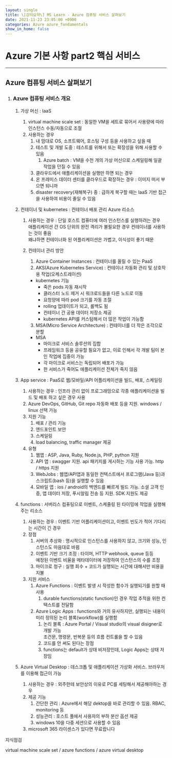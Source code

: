 ```yaml
---
layout: single
title: \[강의요약\] MS Learn - Azure 컴퓨팅 서비스 살펴보기
date: 2021-11-23 23:05:00 +0900
categories: Azure azure_fundamentals
show_in_home: false
---
```


# Azure 기본 사항 part2 핵심 서비스

---

## Azure 컴퓨팅 서비스 살펴보기

1. ### Azure 컴퓨팅 서비스 개요

   1. 가상 머신 : IaaS

      1. virtual machine scale set : 동일한 VM을 세트로 묶어서 사용량에 따라 인스턴스 수동/자동으로 조절
      2. 사용하는 경우
         1. 내 맘대로 OS, 소프트웨어, 호스팅 구성 등을 사용하고 싶을 때
         2. 테스트 및 개발 도중 : 테스트를 위해서 또는 확장성을 위해 사용할 수 있음
            1. Azure batch : VM을 수천 개의 가상 머신으로 스케일링해 일괄 작업을 던질 수 있음
         3. 클라우드에서 애플리케이션을 실행만 하면 되는 경우
         4. 온 프레미스 데이터 센터를 클라우드로 확장하는 경우 : 이미지 떠서 부으면 되니까
         5. disaster recovery(재해복구) 중 : 급하게 복구할 때는 IaaS 기반 접근을 사용하여 비용이 줄일 수 있음

   2. 컨테이너 및 kubernetes : 컨테이너 배포 관리 Azure 리소스

      1. 사용하는 경우 : 단일 호스트 컴퓨터에 여러 인스턴스를 실행하려는 경우<br/>애플리케이션 간 OS 단위의 완전 격리가 불필요한 경우 컨테이너를 사용하는 것이 좋음<br/>
         왜냐하면 컨테이너화 된 어플리케이션은 가볍고, 이식성이 좋기 때문

      2. 컨테이너 관리 방안

         1. Azure Container Instances : 컨테이너를 올릴 수 있는 PaaS
         2. AKS(Azure Kubernetes Service) : 컨테이너 자동화 관리 및 상호작용 작업(오케스트레이션)

         - kubernetes 기능
           - 죽은 pods 자동 재시작
           - 클러스터 노드 제거 시 워크로드들을 다른 노드로 이동
           - 요청양에 따라 pod 크기를 자동 조절
           - rolling 업데이트가 되고, 롤백도 됨
           - 컨테이너 간 공용 데이터 저장소 제공
           - kubernetes API를 커스텀해서 더 많은 작업이 가능함

         3. MSA(Micro Service Architecture) : 컨테이너를 더 작은 조각으로 분할

         - MSA
           - 마이크로 서비스 솔루션의 집합
           - 프레임워크 등을 공유할 필요가 없고, 이로 인해서 각 개발 팀이 본인 작업에 집중이 가능
           - 각 마이크로 서비스는 독립되어 배포가 가능
           - 한 서비스가 죽어도 애플리케이션 전체가 죽지 않음

   3. App service : PaaS로 웹/모바일/API 어플리케이션을 빌드, 배포, 스케일링

      1. 사용하는 경우 : 인프라 관리 없이 프로그래밍으로 각종 애플리케이션을 빌드 및 배포 하고 싶은 경우 사용
      2. Azure DevOps, GitHub, Git repo 자동화 배포 등을 지원. windows / linux 선택 가능
      3. 지원 기능
         1. 배포 / 관리 기능
         2. 엔드포인트 보안
         3. 스케일링
         4. load balancing, traffic manager 제공
      4. 유형
         1. 웹앱 : ASP, Java, Ruby, Node.js, PHP, python 지원
         2. API 앱 : swagger 지원. api 패키지를 게시하는 기능 사용 가능. http / https 지원
         3. WebJobs : 웹앱/API앱과 동일한 컨텍스트에서 프로그램(Java 등)과 스크립트(bash 등)을 실행할 수 있음
         4. 모바일 앱 : ios / android의 백엔드를 빠르게 빌드 가능. 소셜 고객 인증, 앱 데이터 저장, 푸시알림 전송 등 지원. SDK 지원도 제공

   4. functions : 서버리스 컴퓨팅으로 이벤트, 스케줄링 된 타이밍에 작업을 실행해주는 리소스

      1. 사용하는 경우 : 이벤트 기반 어플리케이션이고, 이벤트 빈도가 적어 기다리는 시간이 긴 경우
      2. 장점
         1. 서버의 추상화 : 명시적으로 인스턴스를 사용하지 않고, 크기와 성능, 인스턴스도 마음대로 바뀜
         2. 이벤트 기반 크기 조정 : 타이머, HTTP webhook, queue 등등<br/>
            예정된 이벤트 비율을 메타데이터에 저장하여 인스턴스의 수를 조정
         3. 마이크로 청구 : 실행 회수 + 코드가 실행되는 시간에 대해서만 비용을 지불
      3. 지원 서비스
         1. Azure Functions : 이벤트 발생 시 작성한 함수가 실행되기를 원할 때 사용
            1. durable functions(static function)인 경우 작업 추적을 위한 컨택스트를 전달함
         2. Azure Logic Apps : functions와 거의 유사하지만, 실행되는 내용이 미리 정의된 논리 블록(workflow)를 실행함
            1. 논리 블록 : Azure Portal / Visual studio의 visual disigner로 개발 가능<br/>
               조건문, 명령문, 반복문 등의 흐름 컨트롤을 할 수 있음
            2. 코드를 안 써도 된다는 장점
            3. functions는 default가 상태 비저장인데, Logic Apps는 상태 저장임

   5. Azure Virtual Desktop : 데스크톱 및 애플리케이션 가상화 서비스. 브라우저를 이용해 접근이 가능

      1. 사용하는 경우 : 외주한테 보안상의 이유로 PC를 세팅해서 제공해야하는 경우
      2. 제공 기능
         1. 간단한 관리 : Azure에서 해당 dektop을 바로 관리할 수 있음. RBAC, monitoring 등
         2. 성능관리 : 호스트 풀에서 사용자의 부하 분산 옵션 제공
         3. windows 10을 다중 세션으로 사용할 수 있음
      3. microsoft 365 라이센스가 있다면 무료랍니다

지식점검

virtual machine scale set / azure functions / azure virtual desktop


